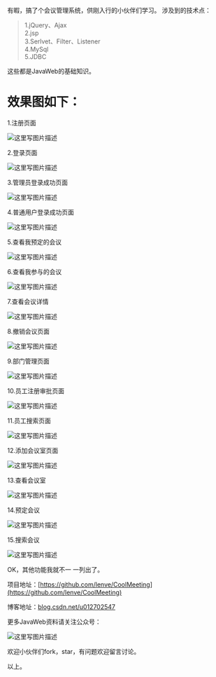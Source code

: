 有暇，搞了个会议管理系统，供刚入行的小伙伴们学习。
涉及到的技术点：
>1.jQuery、Ajax  
>2.jsp  
>3.Serlvet、Filter、Listener  
>4.MySql  
>5.JDBC  

这些都是JavaWeb的基础知识。

# 效果图如下：

1.注册页面

![这里写图片描述](http://img.blog.csdn.net/20170823171603292?watermark/2/text/aHR0cDovL2Jsb2cuY3Nkbi5uZXQvdTAxMjcwMjU0Nw==/font/5a6L5L2T/fontsize/400/fill/I0JBQkFCMA==/dissolve/70/gravity/SouthEast)

2.登录页面

![这里写图片描述](http://img.blog.csdn.net/20170823171633940?watermark/2/text/aHR0cDovL2Jsb2cuY3Nkbi5uZXQvdTAxMjcwMjU0Nw==/font/5a6L5L2T/fontsize/400/fill/I0JBQkFCMA==/dissolve/70/gravity/SouthEast)

3.管理员登录成功页面

![这里写图片描述](http://img.blog.csdn.net/20170823172125371?watermark/2/text/aHR0cDovL2Jsb2cuY3Nkbi5uZXQvdTAxMjcwMjU0Nw==/font/5a6L5L2T/fontsize/400/fill/I0JBQkFCMA==/dissolve/70/gravity/SouthEast)

4.普通用户登录成功页面

![这里写图片描述](http://img.blog.csdn.net/20170823172140262?watermark/2/text/aHR0cDovL2Jsb2cuY3Nkbi5uZXQvdTAxMjcwMjU0Nw==/font/5a6L5L2T/fontsize/400/fill/I0JBQkFCMA==/dissolve/70/gravity/SouthEast)

5.查看我预定的会议

![这里写图片描述](http://img.blog.csdn.net/20170823172303995?watermark/2/text/aHR0cDovL2Jsb2cuY3Nkbi5uZXQvdTAxMjcwMjU0Nw==/font/5a6L5L2T/fontsize/400/fill/I0JBQkFCMA==/dissolve/70/gravity/SouthEast)

6.查看我参与的会议

![这里写图片描述](http://img.blog.csdn.net/20170823172345553?watermark/2/text/aHR0cDovL2Jsb2cuY3Nkbi5uZXQvdTAxMjcwMjU0Nw==/font/5a6L5L2T/fontsize/400/fill/I0JBQkFCMA==/dissolve/70/gravity/SouthEast)

7.查看会议详情

![这里写图片描述](http://img.blog.csdn.net/20170823173346210?watermark/2/text/aHR0cDovL2Jsb2cuY3Nkbi5uZXQvdTAxMjcwMjU0Nw==/font/5a6L5L2T/fontsize/400/fill/I0JBQkFCMA==/dissolve/70/gravity/SouthEast)

8.撤销会议页面

![这里写图片描述](http://img.blog.csdn.net/20170823173415973?watermark/2/text/aHR0cDovL2Jsb2cuY3Nkbi5uZXQvdTAxMjcwMjU0Nw==/font/5a6L5L2T/fontsize/400/fill/I0JBQkFCMA==/dissolve/70/gravity/SouthEast)

9.部门管理页面

![这里写图片描述](http://img.blog.csdn.net/20170823173518451?watermark/2/text/aHR0cDovL2Jsb2cuY3Nkbi5uZXQvdTAxMjcwMjU0Nw==/font/5a6L5L2T/fontsize/400/fill/I0JBQkFCMA==/dissolve/70/gravity/SouthEast)

10.员工注册审批页面

![这里写图片描述](http://img.blog.csdn.net/20170823173558720?watermark/2/text/aHR0cDovL2Jsb2cuY3Nkbi5uZXQvdTAxMjcwMjU0Nw==/font/5a6L5L2T/fontsize/400/fill/I0JBQkFCMA==/dissolve/70/gravity/SouthEast)

11.员工搜索页面

![这里写图片描述](http://img.blog.csdn.net/20170823173746983?watermark/2/text/aHR0cDovL2Jsb2cuY3Nkbi5uZXQvdTAxMjcwMjU0Nw==/font/5a6L5L2T/fontsize/400/fill/I0JBQkFCMA==/dissolve/70/gravity/SouthEast)

12.添加会议室页面

![这里写图片描述](http://img.blog.csdn.net/20170823173827439?watermark/2/text/aHR0cDovL2Jsb2cuY3Nkbi5uZXQvdTAxMjcwMjU0Nw==/font/5a6L5L2T/fontsize/400/fill/I0JBQkFCMA==/dissolve/70/gravity/SouthEast)

13.查看会议室

![这里写图片描述](http://img.blog.csdn.net/20170823174110459?watermark/2/text/aHR0cDovL2Jsb2cuY3Nkbi5uZXQvdTAxMjcwMjU0Nw==/font/5a6L5L2T/fontsize/400/fill/I0JBQkFCMA==/dissolve/70/gravity/SouthEast)

14.预定会议

![这里写图片描述](http://img.blog.csdn.net/20170823174135617?watermark/2/text/aHR0cDovL2Jsb2cuY3Nkbi5uZXQvdTAxMjcwMjU0Nw==/font/5a6L5L2T/fontsize/400/fill/I0JBQkFCMA==/dissolve/70/gravity/SouthEast)

15.搜索会议

![这里写图片描述](http://img.blog.csdn.net/20170823174154644?watermark/2/text/aHR0cDovL2Jsb2cuY3Nkbi5uZXQvdTAxMjcwMjU0Nw==/font/5a6L5L2T/fontsize/400/fill/I0JBQkFCMA==/dissolve/70/gravity/SouthEast)

OK，其他功能我就不一 一列出了。

项目地址：[https://github.com/lenve/CoolMeeting](https://github.com/lenve/CoolMeeting)

博客地址：[blog.csdn.net/u012702547](blog.csdn.net/u012702547)

更多JavaWeb资料请关注公众号：

![这里写图片描述](http://img.blog.csdn.net/20170823174820001?watermark/2/text/aHR0cDovL2Jsb2cuY3Nkbi5uZXQvdTAxMjcwMjU0Nw==/font/5a6L5L2T/fontsize/400/fill/I0JBQkFCMA==/dissolve/70/gravity/SouthEast)

欢迎小伙伴们fork，star，有问题欢迎留言讨论。

以上。

